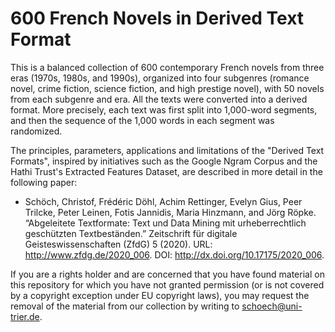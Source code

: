 # 600 French Novels in Derived Text Format

This is a balanced collection of 600 contemporary French novels from three eras (1970s, 1980s, and 1990s), organized into four subgenres (romance novel, crime fiction, science fiction, and high prestige novel), with 50 novels from each subgenre and era. All the texts were converted into a derived format. More precisely, each text was first split into 1,000-word segments, and then the sequence of the 1,000 words in each segment was randomized. 

The principles, parameters, applications and limitations of the "Derived Text Formats", inspired by initiatives such as the Google Ngram Corpus and the Hathi Trust's Extracted Features Dataset, are described in more detail in the following paper: 

- Schöch, Christof, Frédéric Döhl, Achim Rettinger, Evelyn Gius, Peer Trilcke, Peter Leinen, Fotis Jannidis, Maria Hinzmann, and Jörg Röpke. “Abgeleitete Textformate: Text und Data Mining mit urheberrechtlich geschützten Textbeständen.” Zeitschrift für digitale Geisteswissenschaften (ZfdG) 5 (2020). URL: http://www.zfdg.de/2020_006. DOI: http://dx.doi.org/10.17175/2020_006.

If you are a rights holder and are concerned that you have found material on this repository for which you have not granted permission (or is not covered by a copyright exception under EU copyright laws), you may request the removal of the material from our collection by writing to schoech@uni-trier.de.
